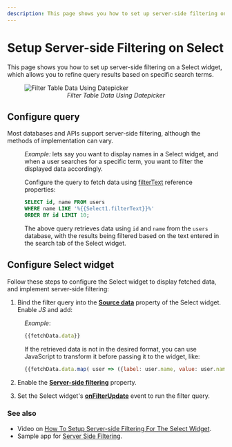 ```yaml
---
description: This page shows you how to set up server-side filtering on a Select widget, which allows you to refine query results based on specific search terms.
---
```

# Setup Server-side Filtering on Select 

This page shows you how to set up server-side filtering on a Select widget, which allows you to refine query results based on specific search terms.

 <figure>
  <img src="/img/select-filter-1.gif" style= {{width:"700px", height:"auto"}} alt="Filter Table Data Using Datepicker"/>
  <figcaption align = "center"><i>Filter Table Data Using Datepicker</i></figcaption>
</figure>

## Configure query

Most databases and APIs support server-side filtering, although the methods of implementation can vary.

<dd>

*Example:* lets say you want to display names in a Select widget, and when a user searches for a specific term, you want to filter the displayed data accordingly.

 Configure the query to fetch data using [filterText](/reference/widgets/select#reference-properties) reference properties:

```sql
SELECT id, name FROM users 
WHERE name LIKE '%{{Select1.filterText}}%'
ORDER BY id LIMIT 10;
```

The above query retrieves data using `id` and `name` from the `users` database, with the results being filtered based on the text entered in the search tab of the Select widget.


</dd>

## Configure Select widget

Follow these steps to configure the Select widget to display fetched data, and implement server-side filtering:

1. Bind the filter query into the [**Source data**](/reference/widgets/select#source-data-arrayobject) property of the Select widget. Enable *JS* and add:

<dd>

*Example*: 

```js
{{fetchData.data}}
```

If the retrieved data is not in the desired format, you can use JavaScript to transform it before passing it to the widget, like:

```js
{{fetchData.data.map( user => ({label: user.name, value: user.name}))}}
```

</dd>

2. Enable the [**Server-side filtering**](/reference/widgets/select#server-side-filtering-boolean) property.


3. Set the Select widget's [**onFilterUpdate**](/reference/widgets/select#onfilterupdate) event to run the filter query.


### See also

* Video on [How To Setup Server-side Filtering For The Select Widget](https://www.youtube.com/watch?v=QDmTwRaLzHg).
* Sample app for [Server Side Filtering](https://app.appsmith.com/applications/61fbdf232cd3d95ca414b805/pages/6215d4742882606a1df5c695).

